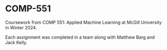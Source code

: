 # COMP-551
Coursework from COMP 551: Applied Machine Learning at McGill University in Winter 2024.

Each assignment was completed in a team along with Matthew Barg and Jack Kelly.

